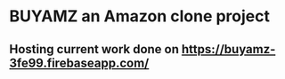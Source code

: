 # BUYAMZ an Amazon clone project

## Hosting current work done on https://buyamz-3fe99.firebaseapp.com/
